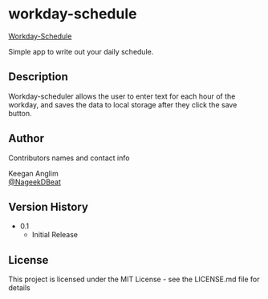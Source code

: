 # workday-schedule

[Workday-Schedule](https://guitarkeegan.github.io/workday-schedule/)

Simple app to write out your daily schedule.

## Description

Workday-scheduler allows the user to enter text for each hour of the workday, and saves the data to local storage
after they click the save button.

## Author

Contributors names and contact info

Keegan Anglim  
[@NageekDBeat](https://twitter.com/nageekdbeat)

## Version History

* 0.1
    * Initial Release

## License

This project is licensed under the MIT License - see the LICENSE.md file for details
